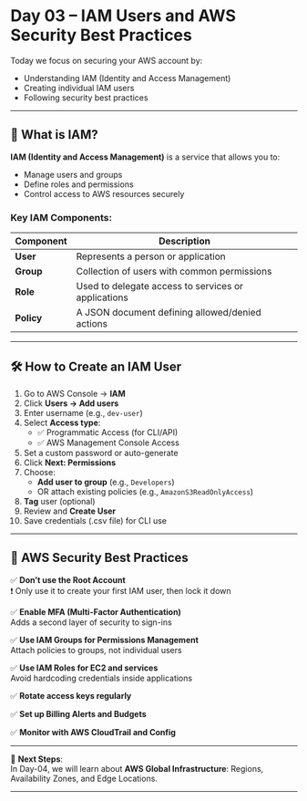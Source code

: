 # Day 03 – IAM Users and AWS Security Best Practices

Today we focus on securing your AWS account by:
- Understanding IAM (Identity and Access Management)
- Creating individual IAM users
- Following security best practices

---

## 👤 What is IAM?

**IAM (Identity and Access Management)** is a service that allows you to:
- Manage users and groups
- Define roles and permissions
- Control access to AWS resources securely

### Key IAM Components:
| Component  | Description |
|------------|-------------|
| **User**   | Represents a person or application |
| **Group**  | Collection of users with common permissions |
| **Role**   | Used to delegate access to services or applications |
| **Policy** | A JSON document defining allowed/denied actions |

---

## 🛠️ How to Create an IAM User

1. Go to AWS Console → **IAM**
2. Click **Users → Add users**
3. Enter username (e.g., `dev-user`)
4. Select **Access type**:
   - ✅ Programmatic Access (for CLI/API)
   - ✅ AWS Management Console Access
5. Set a custom password or auto-generate
6. Click **Next: Permissions**
7. Choose:
   - **Add user to group** (e.g., `Developers`)
   - OR attach existing policies (e.g., `AmazonS3ReadOnlyAccess`)
8. **Tag** user (optional)
9. Review and **Create User**
10. Save credentials (.csv file) for CLI use

---

## 🔐 AWS Security Best Practices

✅ **Don’t use the Root Account**  
❗ Only use it to create your first IAM user, then lock it down

✅ **Enable MFA (Multi-Factor Authentication)**  
Adds a second layer of security to sign-ins

✅ **Use IAM Groups for Permissions Management**  
Attach policies to groups, not individual users

✅ **Use IAM Roles for EC2 and services**  
Avoid hardcoding credentials inside applications

✅ **Rotate access keys regularly**

✅ **Set up Billing Alerts and Budgets**

✅ **Monitor with AWS CloudTrail and Config**

---

📌 **Next Steps**:  
In Day-04, we will learn about **AWS Global Infrastructure**: Regions, Availability Zones, and Edge Locations.

---
